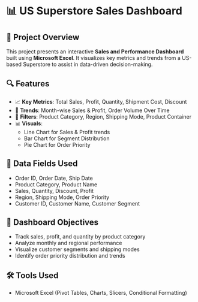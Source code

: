 # 📊 US Superstore Sales Dashboard

## 📁 Project Overview
This project presents an interactive **Sales and Performance Dashboard** built using **Microsoft Excel**. It visualizes key metrics and trends from a US-based Superstore to assist in data-driven decision-making.

## 🔍 Features
- 📈 **Key Metrics**: Total Sales, Profit, Quantity, Shipment Cost, Discount
- 📅 **Trends**: Month-wise Sales & Profit, Order Volume Over Time
- 🧭 **Filters**: Product Category, Region, Shipping Mode, Product Container
- 📊 **Visuals**:
  - Line Chart for Sales & Profit trends
  - Bar Chart for Segment Distribution
  - Pie Chart for Order Priority

## 🧾 Data Fields Used
- Order ID, Order Date, Ship Date
- Product Category, Product Name
- Sales, Quantity, Discount, Profit
- Region, Shipping Mode, Order Priority
- Customer ID, Customer Name, Customer Segment

## 🎯 Dashboard Objectives
- Track sales, profit, and quantity by product category
- Analyze monthly and regional performance
- Visualize customer segments and shipping modes
- Identify order priority distribution and trends

## 🛠 Tools Used
- Microsoft Excel (Pivot Tables, Charts, Slicers, Conditional Formatting)

